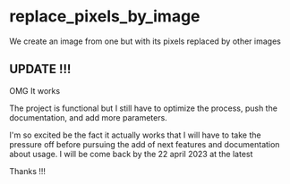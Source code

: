 # replace_pixels_by_image
We create an image from one but with its pixels replaced by other images

## UPDATE !!!

OMG It works

The project is functional but I still have to optimize the process, push the documentation, and add more parameters.

I'm so excited be the fact it actually works that I will have to take the pressure off before pursuing the add of next features and documentation about usage. I will be come back by the 22 april 2023 at the latest

Thanks !!!
